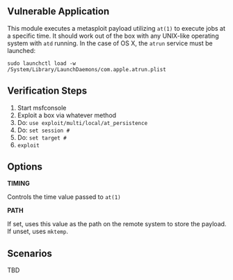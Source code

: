 ## Vulnerable Application

This module executes a metasploit payload utilizing `at(1)` to execute jobs at a specific time.  It should work out of the box
with any UNIX-like operating system with `atd` running.  In the case of OS X, the `atrun` service must be launched:

```
sudo launchctl load -w /System/Library/LaunchDaemons/com.apple.atrun.plist
```

## Verification Steps

  1. Start msfconsole
  2. Exploit a box via whatever method
  3. Do: `use exploit/multi/local/at_persistence`
  4. Do: `set session #`
  5. Do: `set target #`
  6. `exploit`


## Options

  **TIMING**

  Controls the time value passed to `at(1)`

  **PATH**

  If set, uses this value as the path on the remote system to store the payload.  If unset, uses `mktemp`.

## Scenarios

TBD
